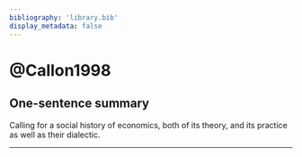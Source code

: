 ```yaml
---
bibliography: 'library.bib'
display_metadata: false
---
```


# @Callon1998

## One-sentence summary

Calling for a social history of economics, both of its theory, and its practice as well as their dialectic.

---